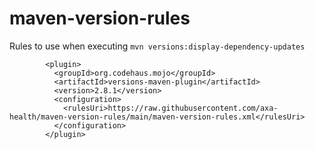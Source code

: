 # maven-version-rules

Rules to use when executing `mvn versions:display-dependency-updates`

```
        <plugin>
          <groupId>org.codehaus.mojo</groupId>
          <artifactId>versions-maven-plugin</artifactId>
          <version>2.8.1</version>
          <configuration>
            <rulesUri>https://raw.githubusercontent.com/axa-health/maven-version-rules/main/maven-version-rules.xml</rulesUri>
          </configuration>
        </plugin>
```
